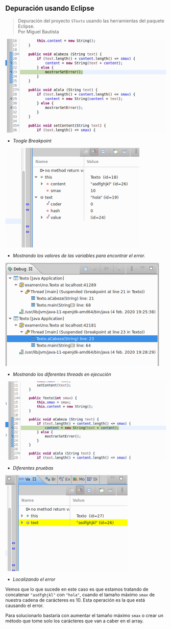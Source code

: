 Depuración usando Eclipse
-------------------------

> Depuración del proyecto `STexto` usando las herramientas del paquete Eclipse.  
Por Miguel Bautista
 
![img1](media/DepuradorEclipse/1.png)  
- _Toogle Breakpoint_

![img2](media/DepuradorEclipse/2.png)  
- _Mostrando los valores de las variables para encontrar el error._   

![img3](media/DepuradorEclipse/3.png)  
- _Mostrando los diferentes threads en ejecución_

![img4](media/DepuradorEclipse/4.png)  
- _Diferentes pruebas_

![img5](media/DepuradorEclipse/5.png)  
- _Localizando el error_

Vemos que lo que sucede en este caso es que estamos tratando de concatenar `"asdfghjkl"` con `"hola"`, cuando el tamaño máximo `smax` de nuestra cadena de carácteres es 10. Esta operación es la que está causando el error.

Para solucionarlo bastaría con aumentar el tamaño máximo `smax` o crear un método que tome solo los carácteres que van a caber en el array.
